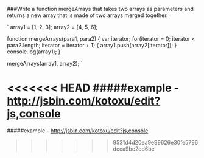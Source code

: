 ###Write a function mergeArrays that takes two arrays as parameters and returns a new array that is made of two arrays merged together.



`
array1 = [1, 2, 3];
array2 = [4, 5, 6];


function mergeArrays(para1, para2) {
  var iterator;
  for(iterator = 0; iterator < para2.length; iterator = iterator + 1) {
    array1.push(array2[iterator]);
  }
    console.log(array1);
}


mergeArrays(array1, array2);
`

<<<<<<< HEAD
#####example - http://jsbin.com/kotoxu/edit?js,console
=======
#####example - http://jsbin.com/kotoxu/edit?js,console
>>>>>>> 9531d4d20ea9e99626e30fe5796dcea9be2ed6be
